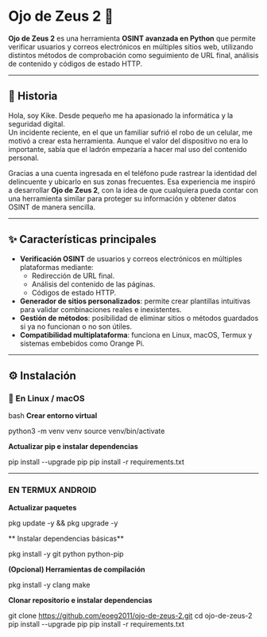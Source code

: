# Ojo de Zeus 2 🔱

**Ojo de Zeus 2** es una herramienta **OSINT avanzada en Python** que permite verificar usuarios y correos electrónicos en múltiples sitios web, utilizando distintos métodos de comprobación como seguimiento de URL final, análisis de contenido y códigos de estado HTTP.  

---

## 📖 Historia

Hola, soy Kike. Desde pequeño me ha apasionado la informática y la seguridad digital.  
Un incidente reciente, en el que un familiar sufrió el robo de un celular, me motivó a crear esta herramienta. Aunque el valor del dispositivo no era lo importante, sabía que el ladrón empezaría a hacer mal uso del contenido personal.  

Gracias a una cuenta ingresada en el teléfono pude rastrear la identidad del delincuente y ubicarlo en sus zonas frecuentes. Esa experiencia me inspiró a desarrollar **Ojo de Zeus 2**, con la idea de que cualquiera pueda contar con una herramienta similar para proteger su información y obtener datos OSINT de manera sencilla.

---

## ✨ Características principales

- **Verificación OSINT** de usuarios y correos electrónicos en múltiples plataformas mediante:
  - Redirección de URL final.
  - Análisis del contenido de las páginas.
  - Códigos de estado HTTP.
- **Generador de sitios personalizados**: permite crear plantillas intuitivas para validar combinaciones reales e inexistentes.
- **Gestión de métodos**: posibilidad de eliminar sitios o métodos guardados si ya no funcionan o no son útiles.
- **Compatibilidad multiplataforma**: funciona en Linux, macOS, Termux y sistemas embebidos como Orange Pi.

---

## ⚙️ Instalación

### 🔹 En Linux / macOS

bash
**Crear entorno virtual**

python3 -m venv venv
source venv/bin/activate

**Actualizar pip e instalar dependencias**

pip install --upgrade pip
pip install -r requirements.txt

---

### EN TERMUX ANDROID 
**Actualizar paquetes**

pkg update -y && pkg upgrade -y

** Instalar dependencias básicas**
 
pkg install -y git python python-pip

**(Opcional) Herramientas de compilación**

pkg install -y clang make

 **Clonar repositorio e instalar dependencias**

git clone https://github.com/eoeg2011/ojo-de-zeus-2.git
cd ojo-de-zeus-2
pip install --upgrade pip
pip install -r requirements.txt
